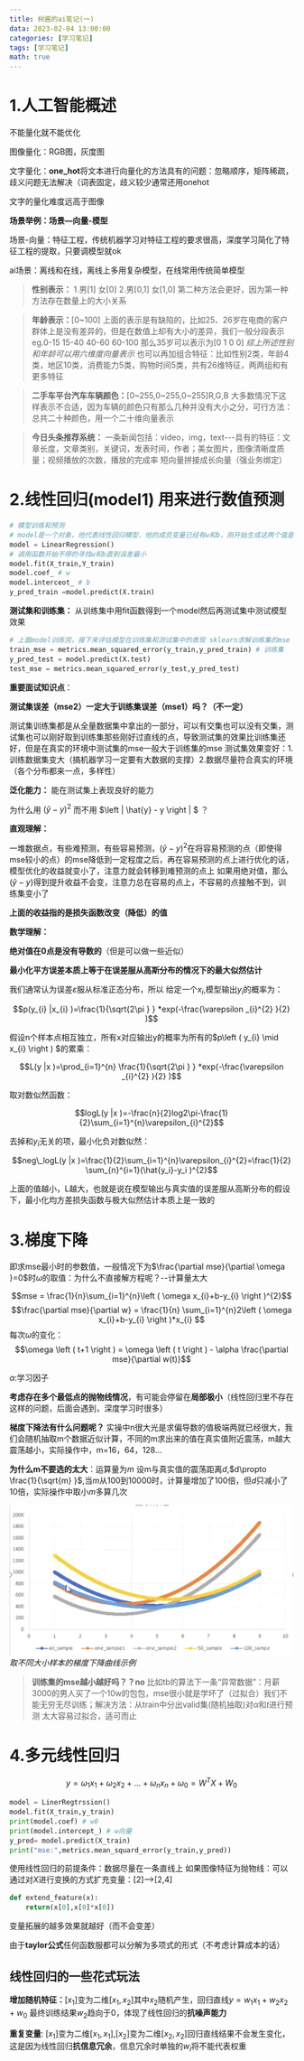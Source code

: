 ```yaml
---
title: 树酱的ai笔记(一)
data: 2023-02-04 13:00:00
categories: [学习笔记]
tags: [学习笔记]
math: true
---
```


# 1.人工智能概述

不能量化就不能优化

图像量化：RGB图，灰度图

文字量化：**one_hot**将文本进行向量化的方法具有的问题：忽略顺序，矩阵稀疏，歧义问题无法解决（词表固定，歧义较少通常还用onehot

文字的量化难度远高于图像

**场景举例：场景—向量-模型**

场景-向量：特征工程，传统机器学习对特征工程的要求很高，深度学习简化了特征工程的提取，只要调模型就ok

ai场景：离线和在线，离线上多用复杂模型，在线常用传统简单模型


>**性别表示：** 1.男[1] 女[0] 2.男[0,1] 女[1,0]
第二种方法会更好，因为第一种方法存在数量上的大小关系

>**年龄表示：**[0~100]
上面的表示是有缺陷的，比如25、26岁在电商的客户群体上是没有差异的，但是在数值上却有大小的差异，我们一般分段表示 eg.0-15 15-40 40-60 60-100 那么35岁可以表示为[0 1 0 0]
*综上所述性别和年龄可以用六维度向量表示*
也可以再加组合特征：比如性别2类，年龄4类，地区10类，消费能力5类，购物时间5类，共有26维特征，两两组和有更多特征

>**二手车平台汽车车辆颜色：**[0~255,0~255,0~255]R,G,B
大多数情况下这样表示不合适，因为车辆的颜色只有那么几种并没有大小之分，可行方法：总共二十种颜色，用一个二十维向量表示

>**今日头条推荐系统：**
一条新闻包括：video，img，text---具有的特征：文章长度，文章类别，关键词，发表时间，作者；美女图片，图像清晰度质量；视频播放的次数，播放的完成率
短向量拼接成长向量（强业务绑定）

# 2.线性回归(model1) 用来进行数值预测
 
```python   
# 模型训练和预测
# model是一个对象，他代表线性回归模型，他的成员变量已经有w和b，刚开始生成这两个值是随机的
model = LinearRegression()
# 调用函数开始不停的寻找w和b直到误差最小
model.fit(X_train,Y_train)  
model.coef_ # w
model.interceot_ # b
y_pred_train =model.predict(X.train)
```

**测试集和训练集：** 从训练集中用fit函数得到一个model然后再测试集中测试模型效果


```python
# 上面model训练完，接下来评估模型在训练集和测试集中的表现 sklearn求解训练集的mse（只有相对意义没有绝对意义，数量级不同会影响mse的大小）
train_mse = metrics.mean_squared_error(y_train,y_pred_train) # 训练集
y_pred_test = model.predict(X.test)
test_mse = metrics.mean_squared_error(y_test,y_pred_test)
```
**重要面试知识点**：

**测试集误差（mse2）一定大于训练集误差（mse1）吗？（不一定）**

测试集训练集都是从全量数据集中拿出的一部分，可以有交集也可以没有交集，测试集也可以刚好取到训练集那些刚好过直线的点，导致测试集的效果比训练集还好，但是在真实的环境中测试集的mse一般大于训练集的mse
测试集效果变好：1.训练数据集变大（搞机器学习一定要有大数据的支撑）2.数据尽量符合真实的环境（各个分布都来一点，多样性）

**泛化能力：** 能在测试集上表现良好的能力

为什么用 $(\hat{y}-y )^{2}$ 而不用 $\left | \hat{y} - y   \right | $
？

**直观理解：**

一堆数据点，有些难预测，有些容易预测，$(\hat{y}-y)^{2}$在将容易预测的点（即使得mse较小的点）的mse降低到一定程度之后，再在容易预测的点上进行优化的话，模型优化的收益就变小了，注意力就会转移到难预测的点上
如果用绝对值，那么$(\hat{y}-y )$得到提升收益不会变，注意力总在容易的点上，不容易的点接触不到，训练集变小了

**上面的收益指的是损失函数改变（降低）的值**


**数学理解：**

**绝对值在0点是没有导数的**（但是可以做一些近似）

**最小化平方误差本质上等于在误差服从高斯分布的情况下的最大似然估计**

我们通常认为误差$\varepsilon$服从标准正态分布，所以
给定一个$x_i$,模型输出$y_i$的概率为：

$$p(y_{i} |x_{i} )=\frac{1}{\sqrt{2\pi } } *exp(-\frac{\varepsilon _{i}^{2} }{2} )$$

假设n个样本点相互独立，所有x对应输出y的概率为所有的$p\left ( y_{i} \mid x_{i}  \right ) $的累乘：

$$L(y |x )=\prod_{i=1}^{n} \frac{1}{\sqrt{2\pi } } *exp(-\frac{\varepsilon _{i}^{2} }{2} )$$

取对数似然函数：

$$logL(y |x )=-\frac{n}{2}log2\pi-\frac{1}{2}\sum_{i=1}^{n}\varepsilon_{i}^{2}$$

去掉和$y_i$无关的项，最小化负对数似然：

$$neg\_logL(y |x )=\frac{1}{2}\sum_{i=1}^{n}\varepsilon_{i}^{2}=\frac{1}{2} \sum_{n}^{i=1}(\hat{y_i}-y_i )^{2}$$

上面的值越小，L越大，也就是说在模型输出与真实值的误差服从高斯分布的假设下，最小化均方差损失函数与极大似然估计本质上是一致的

# 3.梯度下降

即求mse最小时的参数值，一般情况下为$\frac{\partial mse}{\partial \omega }=0$时$\omega$的取值：为什么不直接解方程呢？--计算量太大

$$mse = \frac{1}{n}\sum_{i=1}^{n}\left ( \omega x_{i}+b-y_{i} \right )^{2}$$
$$\frac{\partial mse}{\partial w} = \frac{1}{n} \sum_{i=1}^{n}2\left ( \omega x_{i}+b-y_{i} \right )*x_{i} $$
每次$\omega$的变化：
$$\omega \left ( t+1 \right ) = \omega \left ( t \right ) - \alpha \frac{\partial mse}{\partial w(t)}$$

$\alpha$:学习因子

**考虑存在多个最低点的抛物线情况**，有可能会停留在**局部极小**（线性回归里不存在这样的问题，后面会遇到，深度学习时很多）

**梯度下降法有什么问题呢？**
实操中n很大光是求偏导数的值极端两就已经很大，我们会随机抽取m个数据近似计算，不同的m求出来的值在真实值附近震荡，m越大震荡越小，实际操作中，m=16，64，128...

**为什么m不要选的太大**：运算量为$m$ 设m与真实值的震荡距离$d$,$d\propto  \frac{1}{\sqrt{m} }$,当$m$从100到10000时，计算量增加了100倍，但$d$只减小了10倍，实际操作中取小$m$多算几次


![fig1](https://github.com/babytreemi/markdownpicture/blob/main/1029371675505949_.pic.jpg?raw=true)
_取不同大小样本的梯度下降曲线示例_


>**训练集的mse越小越好吗？？no**
比如tb的算法下一条“异常数据”：月薪3000的男人买了一个10w的包包，mse很小就是学坏了（过拟合）我们不能无穷无尽训练；解决方法：从train中分出valid集(随机抽取)对$\alpha$和$t$进行预测
太大容易过拟合，适可而止

# 4.多元线性回归
$$y = \omega _{1}x_{1}+\omega _{2}x_{2}+...+\omega_{n}x_{n}+\omega_{0}=W^{T}X+W_{0}$$
```python
model = LinerRegtrssion()
model.fit(X_train,y_train)
print(model.coef) # w0
print(model.intercept_) # w向量
y_pred= model.predict(X_train)
print("mse:",metrics.mean_squard_error(y_train,y_pred))
```

使用线性回归的前提条件：数据尽量在一条直线上
如果图像特征为抛物线：可以通过对$X$进行变换的方式扩充变量：[2]-->[2,4]
```python
def extend_feature(x):
    return(x[0],x[0]*x[0])
```
变量拓展的越多效果就越好（而不会变差）

由于**taylor公式**任何函数服都可以分解为多项式的形式（不考虑计算成本的话）


## 线性回归的一些花式玩法
**增加随机特征：**$[x_{1}]$变为二维$[x_{1},x_{2}]$其中$x_{2}$随机产生，回归直线$y=w_{1}x_{1}+w_{2}x_{2}+w_{0}$
最终训练结果$w_{2}$趋向于0，体现了线性回归的**抗噪声能力**

**重复变量**: $[x_{1}]$变为二维$[x_{1},x_{1}]$,$[x_{2}]$变为二维$[x_{2},x_{2}]$回归直线结果不会发生变化，这是因为线性回归**抗信息冗余**，信息冗余时单独的$w_{i}$将不能代表权重


